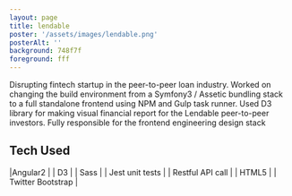 ```yaml
---
layout: page
title: lendable
poster: '/assets/images/lendable.png'
posterAlt: ''
background: 748f7f
foreground: fff
---
```


Disrupting fintech startup in the peer-to-peer loan industry. Worked on changing
the build environment from a Symfony3 / Assetic bundling stack to a full
standalone frontend using NPM and Gulp task runner. Used D3 library for making
visual financial report for the Lendable peer-to-peer investors. Fully
responsible for the frontend engineering design stack

## <small><i class="fas fa-server"></i></small> Tech Used

|Angular2 |
| D3 |
| Sass |
| Jest unit tests |
| Restful API call |
| HTML5 |
| Twitter Bootstrap |
